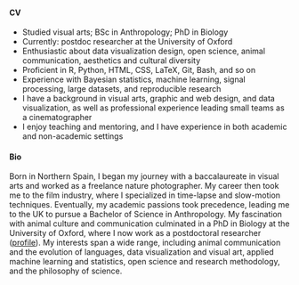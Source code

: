 #### CV

- Studied visual arts; BSc in Anthropology; PhD in Biology
- Currently: postdoc researcher at the University of Oxford
- Enthusiastic about data visualization design, open science, animal communication, aesthetics
  and cultural diversity
- Proficient in R, Python, HTML, CSS, LaTeX, Git, Bash, and so on
- Experience with Bayesian statistics, machine learning, signal
  processing, large datasets, and reproducible research
- I have a background in visual arts, graphic and web design, and data
  visualization, as well as professional experience leading small teams as a cinematographer
- I enjoy teaching and mentoring, and I have experience in both
  academic and non-academic settings

#### Bio

Born in Northern Spain, I began my journey with a baccalaureate in visual arts and worked as a freelance nature photographer. My career then took me to the film industry, where I specialized in time-lapse and slow-motion techniques. Eventually, my academic passions took precedence, leading me to the UK to pursue a Bachelor of Science in Anthropology. My fascination with animal culture and communication culminated in a PhD in Biology at the University of Oxford, where I now work as a postdoctoral researcher ([profile](https://www.biology.ox.ac.uk/people/nilo-merino-recalde-0)). My interests span a wide range, including animal communication and the evolution of languages, data visualization and visual art, applied machine learning and statistics, open science and research methodology, and the philosophy of science.
